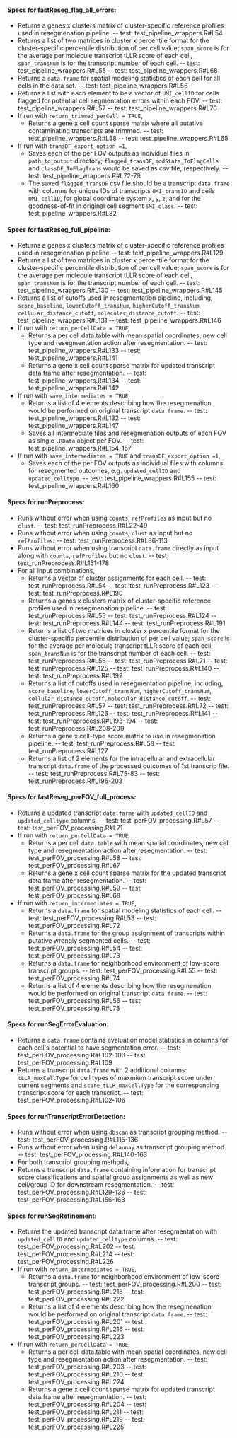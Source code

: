 #### Specs for fastReseg_flag_all_errors:

-   Returns a genes x clusters matrix of cluster-specific reference profiles used in resegmenation pipeline. -- test: test_pipeline_wrappers.R#L54
-   Returns a list of two matrices in cluster x percentile format for the cluster-specific percentile distribution of per cell value; `span_score` is for the average per molecule transcript tLLR score of each cell, `span_transNum` is for the transcript number of each cell. -- test: test_pipeline_wrappers.R#L55 -- test: test_pipeline_wrappers.R#L68
-   Returns a `data.frame` for spatial modeling statistics of each cell for all cells in the data set. -- test: test_pipeline_wrappers.R#L56
-   Returns a list with each element to be a vector of `UMI_cellID` for cells flagged for potential cell segmentation errors within each FOV. -- test: test_pipeline_wrappers.R#L57 -- test: test_pipeline_wrappers.R#L70
-   If run with `return_trimmed_perCell = TRUE`,
    -   Returns a gene x cell count sparse matrix where all putative contaminating transcripts are trimmed. -- test: test_pipeline_wrappers.R#L58 -- test: test_pipeline_wrappers.R#L65
-   If run with `transDF_export_option =1`,
    -   Saves each of the per FOV outputs as individual files in `path_to_output` directory; `flagged_transDF`, `modStats_ToFlagCells` and `classDF_ToFlagTrans` would be saved as csv file, respectively. -- test: test_pipeline_wrappers.R#L72-79
    -   The saved `flagged_transDF` csv file should be a transcript `data.frame` with columns for unique IDs of transcripts `UMI_transID` and cells `UMI_cellID`, for global coordinate system `x`, `y`, `z`, and for the goodness-of-fit in original cell segment `SMI_class`. -- test: test_pipeline_wrappers.R#L82

#### Specs for fastReseg_full_pipeline:

-   Returns a genes x clusters matrix of cluster-specific reference profiles used in resegmenation pipeline -- test: test_pipeline_wrappers.R#L129
-   Returns a list of two matrices in cluster x percentile format for the cluster-specific percentile distribution of per cell value; `span_score` is for the average per molecule transcript tLLR score of each cell, `span_transNum` is for the transcript number of each cell. -- test: test_pipeline_wrappers.R#L130 -- test: test_pipeline_wrappers.R#L145
-   Returns a list of cutoffs used in resegmentation pipeline, including, `score_baseline`, `lowerCutoff_transNum`, `higherCutoff_transNum`, `cellular_distance_cutoff`, `molecular_distance_cutoff`. -- test: test_pipeline_wrappers.R#L131 -- test: test_pipeline_wrappers.R#L146
-   If run with `return_perCellData = TRUE`,
    -   Returns a per cell data.table with mean spatial coordinates, new cell type and resegmentation action after resegmentation. -- test: test_pipeline_wrappers.R#L133 -- test: test_pipeline_wrappers.R#L141
    -   Returns a gene x cell count sparse matrix for updated transcript data.frame after resegmentation. -- test: test_pipeline_wrappers.R#L134 -- test: test_pipeline_wrappers.R#L142
-   If run with `save_intermediates = TRUE`,
    -   Returns a list of 4 elements describing how the resegmenation would be performed on original transcript `data.frame`. -- test: test_pipeline_wrappers.R#L132 -- test: test_pipeline_wrappers.R#L147
    -   Saves all intermediate files and resegmenation outputs of each FOV as single `.RData` object per FOV. -- test: test_pipeline_wrappers.R#L154-157
-   If run with `save_intermediates = TRUE` and `transDF_export_option =1`,
    -   Saves each of the per FOV outputs as individual files with columns for resegmented outcomes, e.g. `updated_cellID` and `updated_celltype`. -- test: test_pipeline_wrappers.R#L155 -- test: test_pipeline_wrappers.R#L160

#### Specs for runPreprocess:

-   Runs without error when using `counts`, `refProfiles` as input but no `clust`. -- test: test_runPreprocess.R#L22-49
-   Runs without error when using `counts`, `clust` as input but no `refProfiles`. -- test: test_runPreprocess.R#L86-113
-   Runs without error when using transcript `data.frame` directly as input along with `counts`, `refProfiles` but no `clust`. -- test: test_runPreprocess.R#L151-178
-   For all input combinations,
    -   Returns a vector of cluster assignments for each cell. -- test: test_runPreprocess.R#L54 -- test: test_runPreprocess.R#L123 -- test: test_runPreprocess.R#L190
    -   Returns a genes x clusters matrix of cluster-specific reference profiles used in resegmenation pipeline. -- test: test_runPreprocess.R#L55 -- test: test_runPreprocess.R#L124 -- test: test_runPreprocess.R#L144 -- test: test_runPreprocess.R#L191
    -   Returns a list of two matrices in cluster x percentile format for the cluster-specific percentile distribution of per cell value; `span_score` is for the average per molecule transcript tLLR score of each cell, `span_transNum` is for the transcript number of each cell. -- test: test_runPreprocess.R#L56 -- test: test_runPreprocess.R#L71 -- test: test_runPreprocess.R#L125 -- test: test_runPreprocess.R#L140 -- test: test_runPreprocess.R#L192
    -   Returns a list of cutoffs used in resegmentation pipeline, including, `score_baseline`, `lowerCutoff_transNum`, `higherCutoff_transNum`, `cellular_distance_cutoff`, `molecular_distance_cutoff`. -- test: test_runPreprocess.R#L57 -- test: test_runPreprocess.R#L72 -- test: test_runPreprocess.R#L126 -- test: test_runPreprocess.R#L141 -- test: test_runPreprocess.R#L193-194 -- test: test_runPreprocess.R#L208-209
    -   Returns a gene x cell-type score matrix to use in resegmenation pipeline. -- test: test_runPreprocess.R#L58 -- test: test_runPreprocess.R#L127
    -   Returns a list of 2 elements for the intracellular and extracellular transcript `data.frame` of the processed outcomes of 1st transcrip file. -- test: test_runPreprocess.R#L75-83 -- test: test_runPreprocess.R#L196-203

#### Specs for fastReseg_perFOV_full_process:

-   Returns a updated transcript `data.farme` with `updated_cellID` and `updated_celltype` columns. -- test: test_perFOV_processing.R#L57 -- test: test_perFOV_processing.R#L71
-   If run with `return_perCellData = TRUE`,
    -   Returns a per cell `data.table` with mean spatial coordinates, new cell type and resegmentation action after resegmentation. -- test: test_perFOV_processing.R#L58 -- test: test_perFOV_processing.R#L67
    -   Returns a gene x cell count sparse matrix for the updated transcript data.frame after resegmentation. -- test: test_perFOV_processing.R#L59 -- test: test_perFOV_processing.R#L68
-   If run with `return_intermediates = TRUE`,
    -   Returns a `data.frame` for spatial modeling statistics of each cell. -- test: test_perFOV_processing.R#L53 -- test: test_perFOV_processing.R#L72
    -   Returns a `data.frame` for the group assignment of transcripts within putative wrongly segmented cells. -- test: test_perFOV_processing.R#L54 -- test: test_perFOV_processing.R#L73
    -   Returns a `data.frame` for neighborhood environment of low-score transcript groups. -- test: test_perFOV_processing.R#L55 -- test: test_perFOV_processing.R#L74
    -   Returns a list of 4 elements describing how the resegmenation would be performed on original transcript `data.frame`. -- test: test_perFOV_processing.R#L56 -- test: test_perFOV_processing.R#L75

#### Specs for runSegErrorEvaluation:

-   Returns a `data.frame` contains evaluation model statistics in columns for each cell's potential to have segmentation error. -- test: test_perFOV_processing.R#L102-103 -- test: test_perFOV_processing.R#L109
-   Returns a transcript `data.frame` with 2 additional columns: `tLLR_maxCellType` for cell types of maxmium transcript score under current segments and `score_tLLR_maxCellType` for the corresponding transcript score for each transcript. -- test: test_perFOV_processing.R#L102-106

#### Specs for runTranscriptErrorDetection:

-   Runs without error when using `dbscan` as transcript grouping method. -- test: test_perFOV_processing.R#L115-136
-   Runs without error when using `delaunay` as transcript grouping method. -- test: test_perFOV_processing.R#L140-163
-   For both transcript grouping methods,
-   Returns a transcript `data.frame` containing information for transcript score classifications and spatial group assignments as well as new cell/group ID for downstream resegmentation. -- test: test_perFOV_processing.R#L129-136 -- test: test_perFOV_processing.R#L156-163

#### Specs for runSegRefinement:

-   Returns the updated transcript data.frame after resegmentation with `updated_cellID` and `updated_celltype` columns. -- test: test_perFOV_processing.R#L202 -- test: test_perFOV_processing.R#L214 -- test: test_perFOV_processing.R#L226
-   If run with `return_intermediates = TRUE`,
    -   Returns a `data.frame` for neighborhood environment of low-score transcript groups. -- test: test_perFOV_processing.R#L200 -- test: test_perFOV_processing.R#L215 -- test: test_perFOV_processing.R#L222
    -   Returns a list of 4 elements describing how the resegmenation would be performed on original transcript `data.frame`. -- test: test_perFOV_processing.R#L201 -- test: test_perFOV_processing.R#L216 -- test: test_perFOV_processing.R#L223
-   If run with `return_perCellData = TRUE`,
    -   Returns a per cell data.table with mean spatial coordinates, new cell type and resegmentation action after resegmentation. -- test: test_perFOV_processing.R#L203 -- test: test_perFOV_processing.R#L210 -- test: test_perFOV_processing.R#L224
    -   Returns a gene x cell count sparse matrix for updated transcript data.frame after resegmentation. -- test: test_perFOV_processing.R#L204 -- test: test_perFOV_processing.R#L211 -- test: test_perFOV_processing.R#L219 -- test: test_perFOV_processing.R#L225
